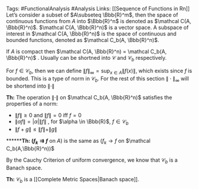 Tags: #FunctionalAnalysis #Analysis 
Links: [[Sequence of Functions in Rn]]
Let’s consider a subset of $A\subseteq \Bbb{R}^m$, then the space of continuous functions from $A$ into $\Bbb{R}^n$ is denoted as $\mathcal C(A, \Bbb{R}^n)$. $\mathcal C(A, \Bbb{R}^n)$ is a vector space. A subspace of interest in $\mathcal C(A, \Bbb{R}^n)$ is the space of continuous and bounded functions, denoted as $\mathcal C_b(A, \Bbb{R}^n)$.

If $A$ is compact then $\mathcal C(A, \Bbb{R}^n) = \mathcal C_b(A, \Bbb{R}^n)$ . Usually can be shortned into $\mathcal C$ and $\mathcal C_b$ respectively.

For $f\in \mathcal C_b$, then we can define $\|f\|_\infty = \sup_{x \in A}\|f(x)\|$, which exists since $f$ is bounded. This is a type of norm in $\mathcal C_b$. For the rest of this section $\|\cdot\|_\infty$ will be shortend into $\|\cdot\|$

********Th:******** The operation $\|\cdot\|$ on $\mathcal C_b(A, \Bbb{R}^n)$ satisfies the properties of a norm:

- $\|f\|\ge 0$ and $\|f\|=0$ iff $f= 0$
- $\|\alpha f\| = |\alpha|\|f\|$ , for $\alpha \in \Bbb{R}$, $f\in \mathcal C_b$
- $\|f+g\|\le \|f\| +\|g\|$

********Th: $(f_k\rightrightarrows f$** on $A)$ is the same as $(f_k \to f$ on $\mathcal C_b(A,\Bbb{R}^n))$

By the Cauchy Criterion of uniform convergence, we know that $\mathcal C_b$ is a Banach space.

********Th:******** $\mathcal C_b$ is a [[Complete Metric Spaces|Banach space]].